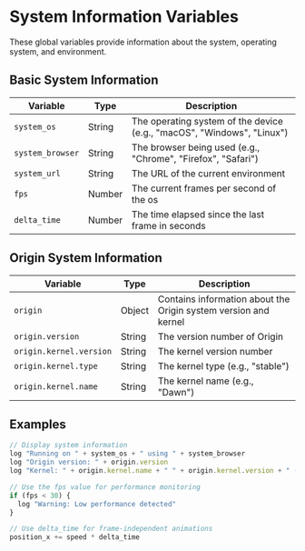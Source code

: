 # System Information Variables

These global variables provide information about the system, operating system, and environment.

## Basic System Information

| Variable | Type | Description |
|----------|------|-------------|
| `system_os` | String | The operating system of the device (e.g., "macOS", "Windows", "Linux") |
| `system_browser` | String | The browser being used (e.g., "Chrome", "Firefox", "Safari") |
| `system_url` | String | The URL of the current environment |
| `fps` | Number | The current frames per second of the os |
| `delta_time` | Number | The time elapsed since the last frame in seconds |

## Origin System Information

| Variable | Type | Description |
|----------|------|-------------|
| `origin` | Object | Contains information about the Origin system version and kernel |
| `origin.version` | String | The version number of Origin |
| `origin.kernel.version` | String | The kernel version number |
| `origin.kernel.type` | String | The kernel type (e.g., "stable") |
| `origin.kernel.name` | String | The kernel name (e.g., "Dawn") |

## Examples

```javascript
// Display system information
log "Running on " + system_os + " using " + system_browser
log "Origin version: " + origin.version
log "Kernel: " + origin.kernel.name + " " + origin.kernel.version + " (" + origin.kernel.type + ")"

// Use the fps value for performance monitoring
if (fps < 30) {
  log "Warning: Low performance detected"
}

// Use delta_time for frame-independent animations
position_x += speed * delta_time
```